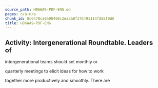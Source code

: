 ```yaml
---
source_path: H06WA9-PDF-ENG.md
pages: n/a-n/a
chunk_id: 0c6478ca0a98400c2ea3a0f37b491114fd55f0d0
title: H06WA9-PDF-ENG
---
```

## Activity: Intergenerational Roundtable. Leaders of

intergenerational teams should set monthly or

quarterly meetings to elicit ideas for how to work

together more productively and smoothly. There are
